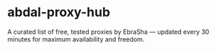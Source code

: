 # abdal-proxy-hub
A curated list of free, tested proxies by EbraSha — updated every 30 minutes for maximum availability and freedom.

